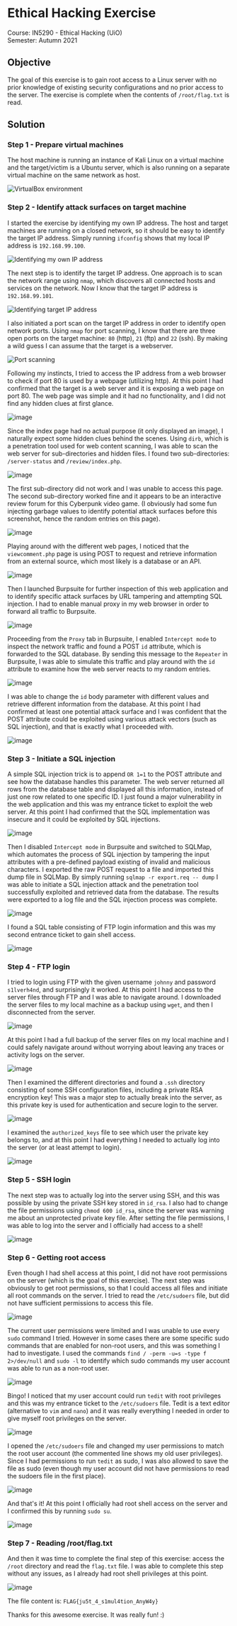 # Ethical Hacking Exercise
Course: IN5290 - Ethical Hacking (UiO) \
Semester: Autumn 2021

## Objective
The goal of this exercise is to gain root access to a Linux server with no prior knowledge of existing security configurations and no prior access to the server. The exercise is complete when the contents of `/root/flag.txt` is read. 

## Solution
### Step 1 - Prepare virtual machines
The host machine is running an instance of Kali Linux on a virtual machine and the target/victim is a Ubuntu server, which is also running on a separate virtual machine on the same network as host. 

![VirtualBox environment](https://user-images.githubusercontent.com/8083228/138131002-ba2368a6-bd5d-4f2e-82a8-edb4458b2405.png)

### Step 2 - Identify attack surfaces on target machine
I started the exercise by identifying my own IP address. The host and target machines are running on a closed network, so it should be easy to identify the target IP address. Simply running `ifconfig` shows that my local IP address is `192.168.99.100`. 

![Identifying my own IP address](https://user-images.githubusercontent.com/8083228/138134863-ae69e3fb-ebf7-457c-84dd-177c4f0306ef.png)

The next step is to identify the target IP address. One approach is to scan the network range using `nmap`, which discovers all connected hosts and services on the network. Now I know that the target IP address is `192.168.99.101`. 

![Identifying target IP address](https://user-images.githubusercontent.com/8083228/138136615-0c6ce3c2-bca2-469f-9b1a-388d1744a293.png)

I also initiated a port scan on the target IP address in order to identify open network ports. Using `nmap` for port scanning, I know that there are three open ports on the target machine: `80` (http), `21` (ftp) and `22` (ssh). By making a wild guess I can assume that the target is a webserver. 

![Port scanning](https://user-images.githubusercontent.com/8083228/138137931-eed274b6-479e-4f08-b8e3-5003ede367ab.png)

Following my instincts, I tried to access the IP address from a web browser to check if port 80 is used by a webpage (utilizing http). At this point I had confirmed that the target is a web server and it is exposing a web page on port 80. The web page was simple and it had no functionality, and I did not find any hidden clues at first glance. 

![image](https://user-images.githubusercontent.com/8083228/138142857-e8fc789f-e04e-4d3c-a9f1-2fc1db6e7db8.png)

Since the index page had no actual purpose (it only displayed an image), I naturally expect some hidden clues behind the scenes. Using `dirb`, which is a penetration tool used for web content scanning, I was able to scan the web server for sub-directories and hidden files. I found two sub-directories: `/server-status` and `/review/index.php`. 

![image](https://user-images.githubusercontent.com/8083228/138144585-5073f649-90a6-416e-81eb-3ebc50c04d93.png)

The first sub-directory did not work and I was unable to access this page. The second sub-directory worked fine and it appears to be an interactive review forum for this Cyberpunk video game. (I obviously had some fun injecting garbage values to identify potential attack surfaces before this screenshot, hence the random entries on this page).

![image](https://user-images.githubusercontent.com/8083228/138146444-3c20fcf8-3c32-4f18-b09c-77d0157127af.png)

Playing around with the different web pages, I noticed that the `viewcomment.php` page is using POST to request and retrieve information from an external source, which most likely is a database or an API. 

![image](https://user-images.githubusercontent.com/8083228/138147468-59b69976-44cd-4bcb-96f2-4977c626d055.png)

Then I launched Burpsuite for further inspection of this web application and to identify specific attack surfaces by URL tampering and attempting SQL injection. I had to enable manual proxy in my web browser in order to forward all traffic to Burpsuite. 

![image](https://user-images.githubusercontent.com/8083228/138149469-a2b32e96-3d65-4c39-a214-f0b1c69d0d6a.png)

Proceeding from the `Proxy` tab in Burpsuite, I enabled `Intercept mode` to inspect the network traffic and found a POST `id` attribute, which is forwarded to the SQL database. By sending this message to the `Repeater` in Burpsuite, I was able to simulate this traffic and play around with the `id` attribute to examine how the web server reacts to my random entries. 

![image](https://user-images.githubusercontent.com/8083228/138150817-805ef730-7988-4ad5-82f8-160369c54b45.png)

I was able to change the `id` body parameter with different values and retrieve different information from the database. At this point I had confirmed at least one potential attack surface and I was confident that the POST attribute could be exploited using various attack vectors (such as SQL injection), and that is exactly what I proceeded with.

![image](https://user-images.githubusercontent.com/8083228/138151419-8cd8ebc0-f33c-4206-ae03-033e5302633e.png)

### Step 3 - Initiate a SQL injection
A simple SQL injection trick is to append `OR 1=1` to the POST attribute and see how the database handles this parameter. The web server returned all rows from the database table and displayed all this information, instead of just one row related to one specific ID. I just found a major vulnerability in the web application and this was my entrance ticket to exploit the web server. At this point I had confirmed that the SQL implementation was insecure and it could be exploited by SQL injections. 

![image](https://user-images.githubusercontent.com/8083228/138153174-ad89f170-bd8e-4746-84c1-6d520f10b4f0.png)

Then I disabled `Intercept mode` in Burpsuite and switched to SQLMap, which automates the process of SQL injection by tampering the input attributes with a pre-defined payload existing of invalid and malicious characters. I exported the raw POST request to a file and imported this dump file in SQLMap. By simply running `sqlmap -r export.req -- dump` I was able to initiate a SQL injection attack and the penetration tool successfully exploited and retrieved data from the database. The results were exported to a log file and the SQL injection process was complete.

![image](https://user-images.githubusercontent.com/8083228/138155830-a62f810a-84e7-47d8-9b4d-3e7171df9103.png)

I found a SQL table consisting of FTP login information and this was my second entrance ticket to gain shell access. 

![image](https://user-images.githubusercontent.com/8083228/138156552-b5fe987b-81ce-4838-baea-ee8f1477341c.png)

### Step 4 - FTP login
I tried to login using FTP with the given username `johnny` and password `s1lverh4nd`, and surprisingly it worked. At this point I had access to the server files through FTP and I was able to navigate around. I downloaded the server files to my local machine as a backup using `wget`, and then I disconnected from the server. 

![image](https://user-images.githubusercontent.com/8083228/138161326-6729b53c-a867-4425-8040-d28ab7e1db91.png)

At this point I had a full backup of the server files on my local machine and I could safely navigate around without worrying about leaving any traces or activity logs on the server.

![image](https://user-images.githubusercontent.com/8083228/138162483-abac8770-ee15-4aa7-8d4e-62b299848a31.png)

Then I examined the different directories and found a `.ssh` directory consisting of some SSH configuration files, including a private RSA encryption key! This was a major step to actually break into the server, as this private key is used for authentication and secure login to the server. 

![image](https://user-images.githubusercontent.com/8083228/138163276-78be8dd5-def1-4565-9c1e-5d8e5149a017.png)

I examined the `authorized_keys` file to see which user the private key belongs to, and at this point I had everything I needed to actually log into the server (or at least attempt to login). 

![image](https://user-images.githubusercontent.com/8083228/138164296-44edf054-4b10-478b-b541-7c29210fd61e.png)

### Step 5 - SSH login
The next step was to actually log into the server using SSH, and this was possible by using the private SSH key stored in `id_rsa`. I also had to change the file permissions using `chmod 600 id_rsa`, since the server was warning me about an unprotected private key file. After setting the file permissions, I was able to  log into the server and I officially had access to a shell! 

![image](https://user-images.githubusercontent.com/8083228/138165087-824b5e52-b80a-455b-b4e7-2c86daa5f3b6.png)

### Step 6 - Getting root access
Even though I had shell access at this point, I did not have root permissions on the server (which is the goal of this exercise). The next step was obviously to get root permissions, so that I could access all files and initiate all root commands on the server. I tried to read the `/etc/sudoers` file, but did not have sufficient permissions to access this file.

![image](https://user-images.githubusercontent.com/8083228/138166786-89c7b683-1851-410a-b70d-71d1c0a31d6a.png)

The current user permissions were limited and I was unable to use every `sudo` command I tried. However in some cases there are some specific sudo commands that are enabled for non-root users, and this was something I had to investigate. I used the commands `find / -perm -u=s -type f 2>/dev/null` and `sudo -l` to identify which sudo commands my user account was able to run as a non-root user. 

![image](https://user-images.githubusercontent.com/8083228/138168178-c21d40a0-9e60-403d-a238-5a6ac302398b.png)

Bingo! I noticed that my user account could run `tedit` with root privileges and this was my entrance ticket to the `/etc/sudoers` file. Tedit is a text editor (alternative to `vim` and `nano`) and it was really everything I needed in order to give myself root privileges on the server.

![image](https://user-images.githubusercontent.com/8083228/138169116-3140f94f-5d77-40ba-8f41-410412f2780e.png)

I opened the `/etc/sudoers` file and changed my user permissions to match the root user account (the commented line shows my old user privileges). Since I had permissions to run `tedit` as sudo, I was also allowed to save the file as sudo (even though my user account did not have permissions to read the sudoers file in the first place). 

![image](https://user-images.githubusercontent.com/8083228/138170411-6a8b7f83-a026-49cb-b2ee-c4d078e1c43d.png)

And that's it! At this point I officially had root shell access on the server and I confirmed this by running `sudo su`. 

![image](https://user-images.githubusercontent.com/8083228/138170972-9da27d05-9725-4e42-b4e7-27b6c4c5bbb7.png)

### Step 7 - Reading /root/flag.txt
And then it was time to complete the final step of this exercise: access the `/root` directory and read the `flag.txt` file. I was able to complete this step without any issues, as I already had root shell privileges at this point. 

![image](https://user-images.githubusercontent.com/8083228/138171400-f1f640de-56ee-4448-b751-3a2f92d1a79d.png)

The file content is: `FLAG{ju5t_4_s1mul4tion_AnyW4y}` 

Thanks for this awesome exercise. It was really fun! :)
